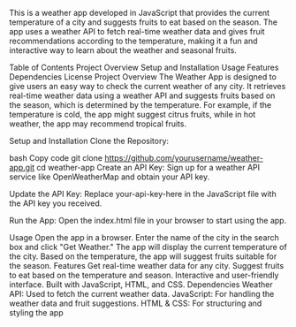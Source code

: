 This is a weather app developed in JavaScript that provides the current temperature of a city and suggests fruits to eat based on the season. The app uses a weather API to fetch real-time weather data and gives fruit recommendations according to the temperature, making it a fun and interactive way to learn about the weather and seasonal fruits.

Table of Contents
Project Overview
Setup and Installation
Usage
Features
Dependencies
License
Project Overview
The Weather App is designed to give users an easy way to check the current weather of any city. It retrieves real-time weather data using a weather API and suggests fruits based on the season, which is determined by the temperature. For example, if the temperature is cold, the app might suggest citrus fruits, while in hot weather, the app may recommend tropical fruits.

Setup and Installation
Clone the Repository:

bash
Copy code
git clone https://github.com/yourusername/weather-app.git
cd weather-app
Create an API Key: Sign up for a weather API service like OpenWeatherMap and obtain your API key.

Update the API Key: Replace your-api-key-here in the JavaScript file with the API key you received.

Run the App: Open the index.html file in your browser to start using the app.

Usage
Open the app in a browser.
Enter the name of the city in the search box and click "Get Weather."
The app will display the current temperature of the city.
Based on the temperature, the app will suggest fruits suitable for the season.
Features
Get real-time weather data for any city.
Suggest fruits to eat based on the temperature and season.
Interactive and user-friendly interface.
Built with JavaScript, HTML, and CSS.
Dependencies
Weather API: Used to fetch the current weather data.
JavaScript: For handling the weather data and fruit suggestions.
HTML & CSS: For structuring and styling the app
